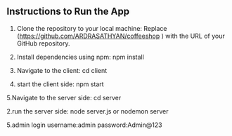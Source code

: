 ## Instructions to Run the App
1. Clone the repository to your local machine:
  Replace (https://github.com/ARDRASATHYAN/coffeeshop ) with the URL of your GitHub repository.

4. Install dependencies using npm:
  npm install

2. Navigate to the client:
   cd client

2. start the client side:
   npm start

5.Navigate to the server side:
  cd server
  
2.run the server side:
 node server.js  or  nodemon server

5.admin login
  username:admin
  password:Admin@123
 
